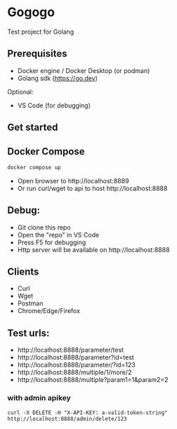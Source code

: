 # Gogogo

Test project for Golang

## Prerequisites

- Docker engine / Docker Desktop (or podman)
- Golang sdk (https://go.dev)

Optional:

- VS Code (for debugging)

## Get started

## Docker Compose

```bash
docker compose up
```

- Open browser to http://localhost:8889
- Or run curl/wget to api to host http://localhost:8888

## Debug:

- Git clone this repo
- Open the "repo" in VS Code
- Press F5 for debugging
- Http server will be available on http://localhost:8888

## Clients

- Curl
- Wget
- Postman
- Chrome/Edge/Firefox

## Test urls:

- http://localhost:8888/parameter/test
- http://localhost:8888/parameter?id=test
- http://localhost:8888/parameter/?id=123
- http://localhost:8888/multiple/1/more/2
- http://localhost:8888/multiple?param1=1&param2=2

### with admin apikey

`curl -X DELETE -H "X-API-KEY: a-valid-token-string" http://localhost:8888/admin/delete/123`
